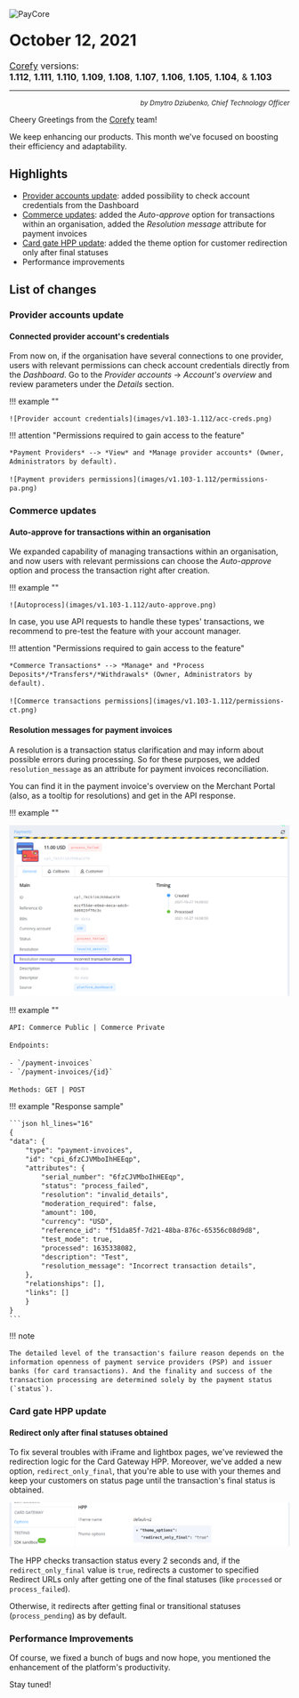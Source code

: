 <img src="/release-notes/images/paycore_illustration_newstyle-cool-cubes.jpg" alt="PayCore" style="width: 375px; float: left; padding-right: 15px;">

# October 12, 2021

<span style="font-size: 115%">[Corefy](https://corefy.com/) versions:<br>
**1.112**, **1.111**, **1.110**, **1.109**, **1.108**, **1.107**, **1.106**, **1.105**, **1.104**, & **1.103**</span>
<hr>
<div style="text-align: right; font-size: 85%; font-style: italic;">by Dmytro Dziubenko, Chief Technology Officer</div>

Cheery Greetings from the [Corefy](https://corefy.com/) team!

We keep enhancing our products. This month we've focused on boosting their efficiency and adaptability.

## Highlights

* [Provider accounts update](#provider-accounts-update): added possibility to check account credentials from the Dashboard
* [Commerce updates](#commerce-updates): added the *Auto-approve* option for transactions  within an organisation, added the *Resolution message* attribute for payment invoices
* [Card gate HPP update](#card-gate-hpp-update): added the theme option for customer redirection only after final statuses
* Performance improvements

## List of changes

### Provider accounts update

#### Connected provider account's credentials 

From now on, if the organisation have several connections to one provider, users with relevant permissions can check account credentials directly from the *Dashboard*. Go to the *Provider accounts* -> *Account's overview* and review parameters under the *Details* section.

!!! example ""

    ![Provider account credentials](images/v1.103-1.112/acc-creds.png)

!!! attention "Permissions required to gain access to the feature"

    *Payment Providers* --> *View* and *Manage provider accounts* (Owner, Administrators by default).

    ![Payment providers permissions](images/v1.103-1.112/permissions-pa.png)

### Commerce updates

#### Auto-approve for transactions within an organisation

We expanded capability of managing transactions within an organisation, and now users with relevant permissions can choose the *Auto-approve* option and process the transaction right after creation.

!!! example ""

    ![Autoprocess](images/v1.103-1.112/auto-approve.png)

In case, you use API requests to handle these types' transactions, we recommend to pre-test the feature with your account manager.

!!! attention "Permissions required to gain access to the feature"
    
    *Commerce Transactions* --> *Manage* and *Process Deposits*/*Transfers*/*Withdrawals* (Owner, Administrators by default).

    ![Commerce transactions permissions](images/v1.103-1.112/permissions-ct.png)

#### Resolution messages for payment invoices

A resolution is a transaction status clarification and may inform about possible errors during processing. So for these purposes, we added `resolution_message` as an attribute for payment invoices reconciliation.

You can find it in the payment invoice's overview on the Merchant Portal (also, as a tooltip for resolutions) and get in the API response.

!!! example ""

![Merchant portal: Payment overview](images/v1.103-1.112/payment-info.png)

!!! example ""

    API: Commerce Public | Commerce Private

    Endpoints:

    - `/payment-invoices`
    - `/payment-invoices/{id}`

    Methods: GET | POST

!!! example "Response sample"

    ```json hl_lines="16"
    {
    "data": {
        "type": "payment-invoices",
        "id": "cpi_6fzCJVMboIhHEEqp",
        "attributes": {
            "serial_number": "6fzCJVMboIhHEEqp",
            "status": "process_failed",
            "resolution": "invalid_details",
            "moderation_required": false,
            "amount": 100,
            "currency": "USD",
            "reference_id": "f51da85f-7d21-48ba-876c-65356c08d9d8",
            "test_mode": true,
            "processed": 1635338082,
            "description": "Test",
            "resolution_message": "Incorrect transaction details",
        },
        "relationships": [],
        "links": []
        }
    }
    ```

!!! note

    The detailed level of the transaction's failure reason depends on the information openness of payment service providers (PSP) and issuer banks (for card transactions). And the finality and success of the transaction processing are determined solely by the payment status (`status`).

### Card gate HPP update

#### Redirect only after final statuses obtained

To fix several troubles with iFrame and lightbox pages, we've reviewed the redirection logic for the Card Gateway HPP. Moreover, we've added a new option, `redirect_only_final`, that you're able to use with your themes and keep your customers on status page until the transaction's final status is obtained.

![Card Gateway options](images/v1.103-1.112/theme-option.png)

The HPP checks transaction status every 2 seconds and, if the `redirect_only_final` value is `true`, redirects a customer to specified Redirect URLs only after getting one of the final statuses (like `processed` or `process_failed`).

Otherwise, it redirects after getting final or transitional statuses (`process_pending`) as by default.

### Performance Improvements

Of course, we fixed a bunch of bugs and now hope, you mentioned the enhancement of the platform's productivity.

Stay tuned!
